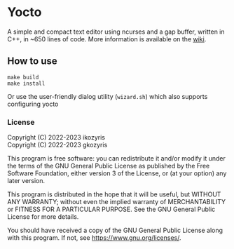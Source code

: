 # Yocto
A simple and compact text editor using ncurses and a gap buffer, written in C++, in ~650 lines of code.
More information is available on the [wiki](https://github.com/ikozyris/yocto/wiki).

## How to use
```
make build
make install
```

Or use the user-friendly dialog utility (`wizard.sh`)
which also supports configuring yocto

### License

Copyright (C) 2022-2023  ikozyris<br>
Copyright (C) 2022-2023  gkozyris

This program is free software: you can redistribute it and/or modify
it under the terms of the GNU General Public License as published by
the Free Software Foundation, either version 3 of the License, or
(at your option) any later version.

This program is distributed in the hope that it will be useful,
but WITHOUT ANY WARRANTY; without even the implied warranty of
MERCHANTABILITY or FITNESS FOR A PARTICULAR PURPOSE.  See the
GNU General Public License for more details.

You should have received a copy of the GNU General Public License
along with this program.  If not, see <https://www.gnu.org/licenses/>.

